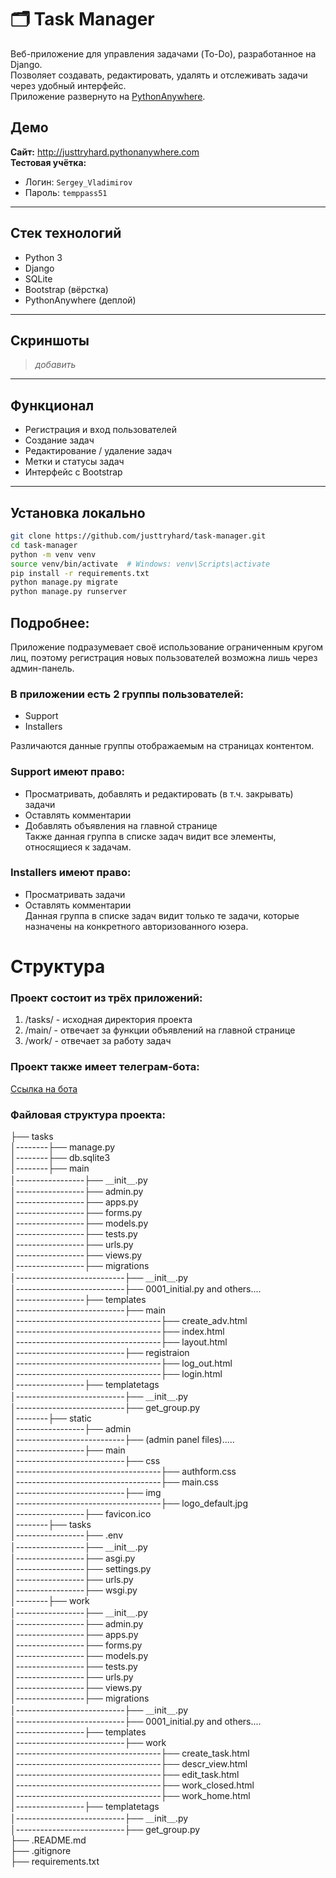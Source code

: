 # 🗂️ Task Manager

Веб-приложение для управления задачами (To-Do), разработанное на Django.  
Позволяет создавать, редактировать, удалять и отслеживать задачи через удобный интерфейс.  
Приложение развернуто на [PythonAnywhere](http://justtryhard.pythonanywhere.com).

##  Демо
**Сайт:** http://justtryhard.pythonanywhere.com  
**Тестовая учётка:**  
- Логин: `Sergey_Vladimirov`  
- Пароль: `temppass51`

---

##  Стек технологий

- Python 3
- Django
- SQLite
- Bootstrap (вёрстка)
- PythonAnywhere (деплой)

---

##  Скриншоты

> *добавить*

---

##  Функционал

- Регистрация и вход пользователей
- Создание задач
- Редактирование / удаление задач
- Метки и статусы задач
- Интерфейс с Bootstrap

---

##  Установка локально

```bash
git clone https://github.com/justtryhard/task-manager.git
cd task-manager
python -m venv venv
source venv/bin/activate  # Windows: venv\Scripts\activate
pip install -r requirements.txt
python manage.py migrate
python manage.py runserver

```






## Подробнее: 
Приложение подразумевает своё использование ограниченным кругом лиц, поэтому регистрация новых пользователей
возможна лишь через админ-панель. 
### В приложении есть 2 группы пользователей:
- Support
- Installers  

Различаются данные группы отображаемым на страницах контентом.
### Support имеют право:
- Просматривать, добавлять и редактировать (в т.ч. закрывать) задачи
- Оставлять комментарии
- Добавлять объявления на главной странице  
Также данная группа в списке задач видит все элементы, относящиеся к задачам.

### Installers имеют право:
- Просматривать задачи
- Оставлять комментарии  
Данная группа в списке задач видит только те задачи, которые назначены на конкретного авторизованного юзера.


# Структура  

### Проект состоит из трёх приложений:  
1) /tasks/ - исходная директория проекта
2) /main/ - отвечает за функции объявлений на главной странице  
3) /work/ - отвечает за работу задач  

### Проект также имеет телеграм-бота:
[Ссылка на бота](https://github.com/justtryhard/tg_bot-for-task_manager_L1)

### Файловая структура проекта:

├── tasks  
│--------├── manage.py  
│--------├── db.sqlite3     
│--------├── main  
│-----------------├── ＿init＿.py  
│-----------------├── admin.py  
│-----------------├── apps.py  
│-----------------├── forms.py  
│-----------------├── models.py  
│-----------------├── tests.py  
│-----------------├── urls.py  
│-----------------├── views.py  
│-----------------├── migrations  
│---------------------------├── ＿init＿.py  
│---------------------------├── 0001_initial.py and others....   
│-----------------├── templates  
│---------------------------├── main  
│------------------------------------├── create_adv.html  
│------------------------------------├── index.html  
│------------------------------------├── layout.html  
│---------------------------├── registraion  
│------------------------------------├── log_out.html  
│------------------------------------├── login.html  
│-----------------├── templatetags  
│---------------------------├── ＿init＿.py  
│---------------------------├── get_group.py   
│--------├── static  
│-----------------├── admin    
│---------------------------├── (admin panel files).....      
│-----------------├── main    
│---------------------------├── css  
│------------------------------------├── authform.css  
│------------------------------------├── main.css  
│---------------------------├── img  
│------------------------------------├── logo_default.jpg  
│-----------------├── favicon.ico   
│--------├── tasks  
│-----------------├── .env    
│-----------------├── ＿init＿.py  
│-----------------├── asgi.py  
│-----------------├── settings.py  
│-----------------├── urls.py  
│-----------------├── wsgi.py  
│--------├── work  
│-----------------├── ＿init＿.py  
│-----------------├── admin.py  
│-----------------├── apps.py  
│-----------------├── forms.py  
│-----------------├── models.py  
│-----------------├── tests.py  
│-----------------├── urls.py  
│-----------------├── views.py  
│-----------------├── migrations  
│---------------------------├── ＿init＿.py  
│---------------------------├── 0001_initial.py and others....    
│-----------------├── templates  
│---------------------------├── work  
│------------------------------------├── create_task.html  
│------------------------------------├── descr_view.html  
│------------------------------------├── edit_task.html  
│------------------------------------├── work_closed.html  
│------------------------------------├── work_home.html  
│-----------------├── templatetags  
│---------------------------├── ＿init＿.py  
│---------------------------├── get_group.py  
├── .README.md  
├── .gitignore  
├── requirements.txt   


